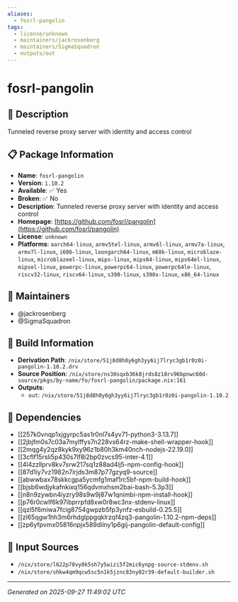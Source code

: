 ```yaml
---
aliases:
  - fosrl-pangolin
tags:
  - license/unknown
  - maintainers/jackrosenberg
  - maintainers/SigmaSquadron
  - outputs/out
---
```


# fosrl-pangolin

## 📝 Description

Tunneled reverse proxy server with identity and access control

## 📋 Package Information

- **Name**: `fosrl-pangolin`
- **Version**: `1.10.2`
- **Available**: ✅ Yes
- **Broken**: ✅ No
- **Description**: Tunneled reverse proxy server with identity and access control
- **Homepage**: [https://github.com/fosrl/pangolin](https://github.com/fosrl/pangolin)
- **License**: `unknown`
- **Platforms**: `aarch64-linux`, `armv5tel-linux`, `armv6l-linux`, `armv7a-linux`, `armv7l-linux`, `i686-linux`, `loongarch64-linux`, `m68k-linux`, `microblaze-linux`, `microblazeel-linux`, `mips-linux`, `mips64-linux`, `mips64el-linux`, `mipsel-linux`, `powerpc-linux`, `powerpc64-linux`, `powerpc64le-linux`, `riscv32-linux`, `riscv64-linux`, `s390-linux`, `s390x-linux`, `x86_64-linux`
## 👥 Maintainers

- @jackrosenberg
- @SigmaSquadron


## 🔧 Build Information

- **Derivation Path**: `/nix/store/51j8d8h0y6gh3yy6ij7lryc3gb1r0z0i-pangolin-1.10.2.drv`
- **Source Position**: `/nix/store/ns30sqxb36k8jrds8z18rv96bpnwc60d-source/pkgs/by-name/fo/fosrl-pangolin/package.nix:161`
- **Outputs**:
  - `out`:  `/nix/store/51j8d8h0y6gh3yy6ij7lryc3gb1r0z0i-pangolin-1.10.2`

## 🔗 Dependencies

- [[257k0vnqp1xjgyrpc5as1r0nl7s4yv71-python3-3.13.7]]
- [[2jbjfm0s7c03a7mylffys7n228vs64rz-make-shell-wrapper-hook]]
- [[2mqg4y2qz8kyk9xy96z1b80h3km40nch-nodejs-22.19.0]]
- [[3cflf15rsli5p430s7lf8i2bp0zvcs95-inter-4.1]]
- [[4l4zzllprv8kv7srw217sq1z88ad4lj5-npm-config-hook]]
- [[87d1iy7vz1982n7irjds3m87p77gzyq9-source]]
- [[abwwbax78skkcgpa5ycmfg1maf1rc5bf-npm-build-hook]]
- [[bjsb6wdjykafnkixq156qdvmxhsm2bai-bash-5.3p3]]
- [[n8n9zywbn4iyzry98s9w9j87w1qnimbi-npm-install-hook]]
- [[p76r0cwlf6k97ibprrpfd8xw0r8wc3nx-stdenv-linux]]
- [[qzl5f6miwa7fcig8754gwpzb5fp3ynfz-esbuild-0.25.5]]
- [[zl65qgw1hh3m6rhdglppgqklrzqf4zq3-pangolin-1.10.2-npm-deps]]
- [[zp6yfpvmx05816npjx589dilny1p6gij-pangolin-default-config]]

## 📁 Input Sources

- `/nix/store/l622p70vy8k5sh7y5wizi5f2mic6ynpg-source-stdenv.sh`
- `/nix/store/shkw4qm9qcw5sc5n1k5jznc83ny02r39-default-builder.sh`

---
*Generated on 2025-09-27 11:49:02 UTC*
